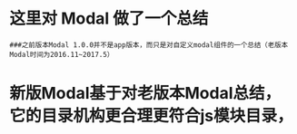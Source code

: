 # 这里对 Modal 做了一个总结
	###之前版本Modal 1.0.0并不是app版本，而只是对自定义modal组件的一个总结（老版本Modal时间为2016.11~2017.5）

# 新版Modal基于对老版本Modal总结，它的目录机构更合理更符合js模块目录，